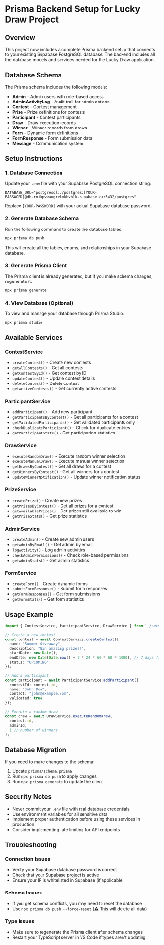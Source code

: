 # Prisma Backend Setup for Lucky Draw Project

## Overview
This project now includes a complete Prisma backend setup that connects to your existing Supabase PostgreSQL database. The backend includes all the database models and services needed for the Lucky Draw application.

## Database Schema
The Prisma schema includes the following models:
- **Admin** - Admin users with role-based access
- **AdminActivityLog** - Audit trail for admin actions
- **Contest** - Contest management
- **Prize** - Prize definitions for contests
- **Participant** - Contest participants
- **Draw** - Draw execution records
- **Winner** - Winner records from draws
- **Form** - Dynamic form definitions
- **FormResponse** - Form submission data
- **Message** - Communication system

## Setup Instructions

### 1. Database Connection
Update your `.env` file with your Supabase PostgreSQL connection string:

```env
DATABASE_URL="postgresql://postgres:[YOUR-PASSWORD]@db.rnihpvwaugrekmkbvhlk.supabase.co:5432/postgres"
```

Replace `[YOUR-PASSWORD]` with your actual Supabase database password.

### 2. Generate Database Schema
Run the following command to create the database tables:

```bash
npx prisma db push
```

This will create all the tables, enums, and relationships in your Supabase database.

### 3. Generate Prisma Client
The Prisma client is already generated, but if you make schema changes, regenerate it:

```bash
npx prisma generate
```

### 4. View Database (Optional)
To view and manage your database through Prisma Studio:

```bash
npx prisma studio
```

## Available Services

### ContestService
- `createContest()` - Create new contests
- `getAllContests()` - Get all contests
- `getContestById()` - Get contest by ID
- `updateContest()` - Update contest details
- `deleteContest()` - Delete contest
- `getActiveContests()` - Get currently active contests

### ParticipantService
- `addParticipant()` - Add new participant
- `getParticipantsByContest()` - Get all participants for a contest
- `getValidatedParticipants()` - Get validated participants only
- `checkDuplicateParticipant()` - Check for duplicate entries
- `getParticipantStats()` - Get participation statistics

### DrawService
- `executeRandomDraw()` - Execute random winner selection
- `executeManualDraw()` - Execute manual winner selection
- `getDrawsByContest()` - Get all draws for a contest
- `getWinnersByContest()` - Get all winners for a contest
- `updateWinnerNotification()` - Update winner notification status

### PrizeService
- `createPrize()` - Create new prizes
- `getPrizesByContest()` - Get all prizes for a contest
- `getAvailablePrizes()` - Get prizes still available to win
- `getPrizeStats()` - Get prize statistics

### AdminService
- `createAdmin()` - Create new admin users
- `getAdminByEmail()` - Get admin by email
- `logActivity()` - Log admin activities
- `checkAdminPermissions()` - Check role-based permissions
- `getAdminStats()` - Get admin statistics

### FormService
- `createForm()` - Create dynamic forms
- `submitFormResponse()` - Submit form responses
- `getFormResponses()` - Get form submissions
- `getFormStats()` - Get form statistics

## Usage Example

```typescript
import { ContestService, ParticipantService, DrawService } from './services';

// Create a new contest
const contest = await ContestService.createContest({
  name: "Summer Giveaway",
  description: "Win amazing prizes!",
  startDate: new Date(),
  endDate: new Date(Date.now() + 7 * 24 * 60 * 60 * 1000), // 7 days from now
  status: "UPCOMING"
});

// Add a participant
const participant = await ParticipantService.addParticipant({
  contestId: contest.id,
  name: "John Doe",
  contact: "john@example.com",
  validated: true
});

// Execute a random draw
const draw = await DrawService.executeRandomDraw(
  contest.id,
  adminId,
  1 // number of winners
);
```

## Database Migration
If you need to make changes to the schema:

1. Update `prisma/schema.prisma`
2. Run `npx prisma db push` to apply changes
3. Run `npx prisma generate` to update the client

## Security Notes
- Never commit your `.env` file with real database credentials
- Use environment variables for all sensitive data
- Implement proper authentication before using these services in production
- Consider implementing rate limiting for API endpoints

## Troubleshooting

### Connection Issues
- Verify your Supabase database password is correct
- Check that your Supabase project is active
- Ensure your IP is whitelisted in Supabase (if applicable)

### Schema Issues
- If you get schema conflicts, you may need to reset the database
- Use `npx prisma db push --force-reset` (⚠️ This will delete all data)

### Type Issues
- Make sure to regenerate the Prisma client after schema changes
- Restart your TypeScript server in VS Code if types aren't updating
